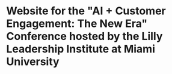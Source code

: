 # Website for the "AI + Customer Engagement: The New Era" Conference hosted by the Lilly Leadership Institute at Miami University

